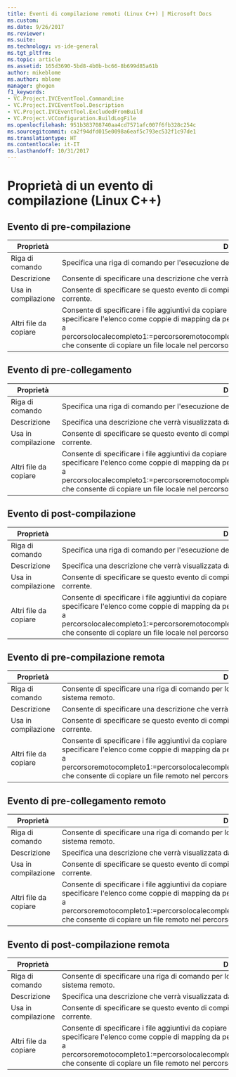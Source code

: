 ```yaml
---
title: Eventi di compilazione remoti (Linux C++) | Microsoft Docs
ms.custom: 
ms.date: 9/26/2017
ms.reviewer: 
ms.suite: 
ms.technology: vs-ide-general
ms.tgt_pltfrm: 
ms.topic: article
ms.assetid: 165d3690-5bd8-4b0b-bc66-8b699d85a61b
author: mikeblome
ms.author: mblome
manager: ghogen
f1_keywords:
- VC.Project.IVCEventTool.CommandLine
- VC.Project.IVCEventTool.Description
- VC.Project.IVCEventTool.ExcludedFromBuild
- VC.Project.VCConfiguration.BuildLogFile
ms.openlocfilehash: 951b383708740aa4cd7571afc007f6fb328c254c
ms.sourcegitcommit: ca2f94dfd015e0098a6eaf5c793ec532f1c97de1
ms.translationtype: HT
ms.contentlocale: it-IT
ms.lasthandoff: 10/31/2017
---
```

# <a name="build-event-properties-linux-c"></a>Proprietà di un evento di compilazione (Linux C++) 


## <a name="pre-build-event"></a>Evento di pre-compilazione
Proprietà | Descrizione
--- | ---
Riga di comando | Specifica una riga di comando per l'esecuzione dello strumento Evento di pre-compilazione.
Descrizione | Consente di specificare una descrizione che verrà visualizzata dallo strumento Evento di pre-compilazione.
Usa in compilazione | Consente di specificare se questo evento di compilazione è escluso dalla compilazione per la configurazione corrente.
Altri file da copiare | Consente di specificare i file aggiuntivi da copiare nel sistema remoto. Facoltativamente è possibile specificare l'elenco come coppie di mapping da percorso locale a percorso remoto usando una sintassi simile a percorsolocalecompleto1:=percorsoremotocompleto1;percorsolocalecompleto2:=percorsoremotocompleto2, che consente di copiare un file locale nel percorso remoto specificato nel sistema remoto.

## <a name="pre-link-event"></a>Evento di pre-collegamento
Proprietà | Descrizione
--- | ---
Riga di comando | Specifica una riga di comando per l'esecuzione dello strumento Evento di pre-collegamento.
Descrizione | Specifica una descrizione che verrà visualizzata dallo strumento Evento di pre-collegamento.
Usa in compilazione | Consente di specificare se questo evento di compilazione è escluso dalla compilazione per la configurazione corrente.
Altri file da copiare | Consente di specificare i file aggiuntivi da copiare nel sistema remoto. Facoltativamente è possibile specificare l'elenco come coppie di mapping da percorso locale a percorso remoto usando una sintassi simile a percorsolocalecompleto1:=percorsoremotocompleto1;percorsolocalecompleto2:=percorsoremotocompleto2, che consente di copiare un file locale nel percorso remoto specificato nel sistema remoto.

## <a name="post-build-event"></a>Evento di post-compilazione
Proprietà | Descrizione
--- | ---
Riga di comando | Specifica una riga di comando per l'esecuzione dello strumento Evento di post-compilazione.
Descrizione | Specifica una descrizione che verrà visualizzata dallo strumento Evento di post-compilazione.
Usa in compilazione | Consente di specificare se questo evento di compilazione è escluso dalla compilazione per la configurazione corrente.
Altri file da copiare | Consente di specificare i file aggiuntivi da copiare nel sistema remoto. Facoltativamente è possibile specificare l'elenco come coppie di mapping da percorso locale a percorso remoto usando una sintassi simile a percorsolocalecompleto1:=percorsoremotocompleto1;percorsolocalecompleto2:=percorsoremotocompleto2, che consente di copiare un file locale nel percorso remoto specificato nel sistema remoto.

## <a name="remote-pre-build-event"></a>Evento di pre-compilazione remota
Proprietà | Descrizione
--- | ---
Riga di comando | Consente di specificare una riga di comando per lo strumento Evento di pre-compilazione da eseguire nel sistema remoto.
Descrizione | Consente di specificare una descrizione che verrà visualizzata dallo strumento Evento di pre-compilazione.
Usa in compilazione | Consente di specificare se questo evento di compilazione è escluso dalla compilazione per la configurazione corrente.
Altri file da copiare | Consente di specificare i file aggiuntivi da copiare dal sistema remoto. Facoltativamente è possibile specificare l'elenco come coppie di mapping da percorso remoto a percorso locale usando una sintassi simile a percorsoremotocompleto1:=percorsolocalecompleto1;percorsoremotocompleto2:=percorsolocalecompleto2, che consente di copiare un file remoto nel percorso specificato nel computer locale.

## <a name="remote-pre-link-event"></a>Evento di pre-collegamento remoto
Proprietà | Descrizione
--- | ---
Riga di comando | Consente di specificare una riga di comando per lo strumento Evento di pre-collegamento da eseguire nel sistema remoto.
Descrizione | Specifica una descrizione che verrà visualizzata dallo strumento Evento di pre-collegamento.
Usa in compilazione | Consente di specificare se questo evento di compilazione è escluso dalla compilazione per la configurazione corrente.
Altri file da copiare | Consente di specificare i file aggiuntivi da copiare dal sistema remoto. Facoltativamente è possibile specificare l'elenco come coppie di mapping da percorso remoto a percorso locale usando una sintassi simile a percorsoremotocompleto1:=percorsolocalecompleto1;percorsoremotocompleto2:=percorsolocalecompleto2, che consente di copiare un file remoto nel percorso specificato nel computer locale.

## <a name="remote-post-build-event"></a>Evento di post-compilazione remota
Proprietà | Descrizione
--- | ---
Riga di comando | Consente di specificare una riga di comando per lo strumento Evento di post-compilazione da eseguire nel sistema remoto.
Descrizione | Specifica una descrizione che verrà visualizzata dallo strumento Evento di post-compilazione.
Usa in compilazione | Consente di specificare se questo evento di compilazione è escluso dalla compilazione per la configurazione corrente.
Altri file da copiare | Consente di specificare i file aggiuntivi da copiare dal sistema remoto. Facoltativamente è possibile specificare l'elenco come coppie di mapping da percorso remoto a percorso locale usando una sintassi simile a percorsoremotocompleto1:=percorsolocalecompleto1;percorsoremotocompleto2:=percorsolocalecompleto2, che consente di copiare un file remoto nel percorso specificato nel computer locale.
